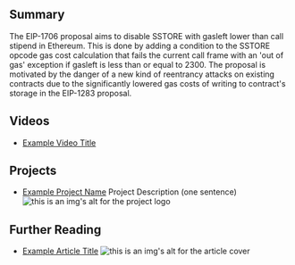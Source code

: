 ## Summary

The EIP-1706 proposal aims to disable SSTORE with gasleft lower than call stipend in Ethereum. This is done by adding a condition to the SSTORE opcode gas cost calculation that fails the current call frame with an 'out of gas' exception if gasleft is less than or equal to 2300. The proposal is motivated by the danger of a new kind of reentrancy attacks on existing contracts due to the significantly lowered gas costs of writing to contract's storage in the EIP-1283 proposal.

## Videos

- [Example Video Title](https://www.youtube.com/watch?v=TDGq4aeevgY)

## Projects

- [Example Project Name](https://xxxx.xxx/xxxxx) Project Description (one sentence) ![this is an img's alt for the project logo](https://xxxx.xxx/project-logo.xxx)

## Further Reading

- [Example Article Title](https://xxxx.xxx/xxxxx) ![this is an img's alt for the article cover](https://xxxx.xxx/article-cover.xxx)
